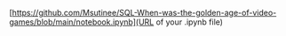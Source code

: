 [https://github.com/Msutinee/SQL-When-was-the-golden-age-of-video-games/blob/main/notebook.ipynb](URL of your .ipynb file)
